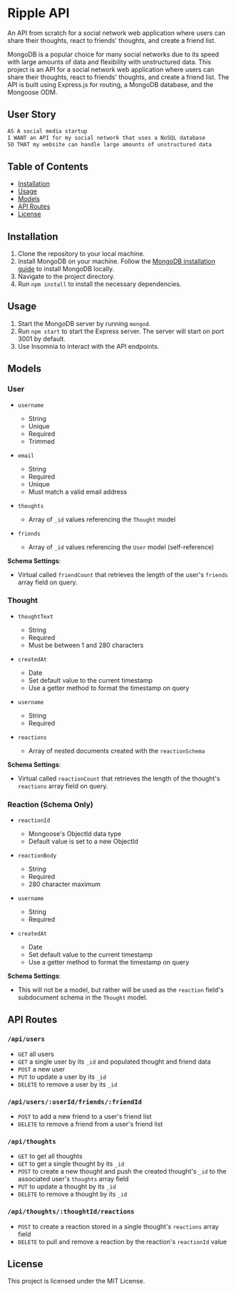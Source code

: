 # Ripple API
An API from scratch for a social network web application where users can share their thoughts, react to friends' thoughts, and create a friend list. 

MongoDB is a popular choice for many social networks due to its speed with large amounts of data and flexibility with unstructured data. This project is an API for a social network web application where users can share their thoughts, react to friends' thoughts, and create a friend list. The API is built using Express.js for routing, a MongoDB database, and the Mongoose ODM.

## User Story

```md
AS A social media startup
I WANT an API for my social network that uses a NoSQL database
SO THAT my website can handle large amounts of unstructured data
```

## Table of Contents

- [Installation](#installation)
- [Usage](#usage)
- [Models](#models)
- [API Routes](#api-routes)
- [License](#license)

## Installation

1. Clone the repository to your local machine.
2. Install MongoDB on your machine. Follow the [MongoDB installation guide](https://coding-boot-camp.github.io/full-stack/mongodb/how-to-install-mongodb) to install MongoDB locally.
3. Navigate to the project directory.
4. Run `npm install` to install the necessary dependencies.

## Usage

1. Start the MongoDB server by running `mongod`.
2. Run `npm start` to start the Express server. The server will start on port 3001 by default.
3. Use Insomnia to interact with the API endpoints.

## Models

### User

- `username`
  - String
  - Unique
  - Required
  - Trimmed

- `email`
  - String
  - Required
  - Unique
  - Must match a valid email address

- `thoughts`
  - Array of `_id` values referencing the `Thought` model

- `friends`
  - Array of `_id` values referencing the `User` model (self-reference)

**Schema Settings**:
  - Virtual called `friendCount` that retrieves the length of the user's `friends` array field on query.

### Thought

- `thoughtText`
  - String
  - Required
  - Must be between 1 and 280 characters

- `createdAt`
  - Date
  - Set default value to the current timestamp
  - Use a getter method to format the timestamp on query

- `username`
  - String
  - Required

- `reactions`
  - Array of nested documents created with the `reactionSchema`

**Schema Settings**:
  - Virtual called `reactionCount` that retrieves the length of the thought's `reactions` array field on query.

### Reaction (Schema Only)

- `reactionId`
  - Mongoose's ObjectId data type
  - Default value is set to a new ObjectId

- `reactionBody`
  - String
  - Required
  - 280 character maximum

- `username`
  - String
  - Required

- `createdAt`
  - Date
  - Set default value to the current timestamp
  - Use a getter method to format the timestamp on query

**Schema Settings**:
  - This will not be a model, but rather will be used as the `reaction` field's subdocument schema in the `Thought` model.

## API Routes

### `/api/users`

- `GET` all users
- `GET` a single user by its `_id` and populated thought and friend data
- `POST` a new user
- `PUT` to update a user by its `_id`
- `DELETE` to remove a user by its `_id`

### `/api/users/:userId/friends/:friendId`

- `POST` to add a new friend to a user's friend list
- `DELETE` to remove a friend from a user's friend list

### `/api/thoughts`

- `GET` to get all thoughts
- `GET` to get a single thought by its `_id`
- `POST` to create a new thought and push the created thought's `_id` to the associated user's `thoughts` array field
- `PUT` to update a thought by its `_id`
- `DELETE` to remove a thought by its `_id`

### `/api/thoughts/:thoughtId/reactions`

- `POST` to create a reaction stored in a single thought's `reactions` array field
- `DELETE` to pull and remove a reaction by the reaction's `reactionId` value

## License

This project is licensed under the MIT License.
